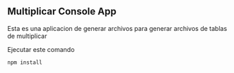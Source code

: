 ## Multiplicar Console App

Esta es una aplicacion de generar archivos para generar archivos de tablas de multiplicar

Ejecutar este comando

```
npm install
```
